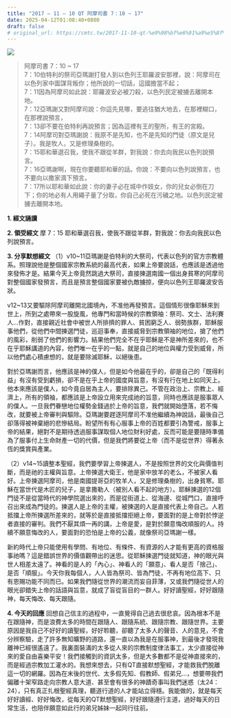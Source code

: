 ```yaml
---
title: "2017 – 11 – 10 QT 阿摩司書 7：10 ~ 17"
date: 2025-04-12T01:08:40+0800
draft: false
# original_url: https://cmtc.tw/2017-11-10-qt-%e9%98%bf%e6%91%a9%e5%8f%b8%e6%9b%b8-7%ef%bc%9a10-17
---
```


![](/images/qt.jpg)
> 阿摩司書 7：10 ~ 17  
> 7：10伯特利的祭司亞瑪謝打發人到以色列王耶羅波安那裡，說：阿摩司在以色列家中圖謀背叛你；他所說的一切話，這國擔當不起；  
> 7：11因為阿摩司如此說：耶羅波安必被刀殺，以色列民定被擄去離開本地。  
> 7：12亞瑪謝又對阿摩司說：你這先見哪，要逃往猶大地去，在那裡糊口，在那裡說預言，  
> 7：13卻不要在伯特利再說預言；因為這裡有王的聖所，有王的宮殿。  
> 7：14阿摩司對亞瑪謝說：我原不是先知，也不是先知的門徒（原文是兒子）。我是牧人，又是修理桑樹的。  
> 7：15耶和華選召我，使我不跟從羊群，對我說：你去向我民以色列說預言。  
> 7：16亞瑪謝啊，現在你要聽耶和華的話。你說：不要向以色列說預言，也不要向以撒家滴下預言。  
> 7：17所以耶和華如此說：你的妻子必在城中作妓女，你的兒女必倒在刀下；你的地必有人用繩子量了分取，你自己必死在污穢之地。以色列民定被擄去離開本地。

**1. 經文誦讀**

**2. 領受經文**
摩 7：15 耶和華選召我，使我不跟從羊群，對我說：你去向我民以色列說預言。

**3. 分享默想經文**
（1）v10\~11亞瑪謝是伯特利的大祭司，代表以色列的官方宗教體系。照理說他是整個國家宗教系統的最高代表，如果上帝要說話，也應該是透過他來發佈才是。結果今天上帝竟然跳過大祭司，直接揀選南國一個出身貧寒的阿摩司對整個國家發預言，而且是預言整個國家要被仇敵擄掠，便向以色列王耶羅波安告狀。

v12\~13又要驅除阿摩司離開北國境內，不准他再發預言。這個情形很像耶穌來到世上，所到之處帶來一股旋風，他專門和當時候的宗教領袖：祭司、文士、法利賽人…作對，直接親近社會中被世人所排擠的罪人、貧困窮乏人、弱勢族群，耶穌服事他們，從他們中間揀選門徒，巡迴事奉，直接威脅到宗教領袖的地位，搶了他們的風彩，削弱了他們的影響力。結果他們完全不在乎耶穌是不是神所差來的，也不在乎耶穌講道的內容，他們唯一在乎的一點，就是自己的地位與權力受到威脅，所以他們處心積慮想的，就是要除滅耶穌，以絕後患。

對於亞瑪謝而言，他應該是神的僕人，但是如今他最在乎的，卻是自己的「既得利益」有沒有受到虧損，卻不是在乎上帝的國度與旨意，有沒有行在地上如同天上。他本來應該是僕人，如今竟自居為主人，要排除異己。不管在政治上、宗教上、經濟上，所有的領袖，都應該是上帝設立用來完成祂的旨意，同時也應該是服事眾人的僕人。一旦我們眷戀地位權勢金錢過於上帝的旨意，我們就開始墮落，若不悔改，就要被上帝審判與驅除。亞瑪謝要趕逐阿摩司不准他繼續為神說話，最後自己卻落得被神棄絕的悲慘結局。盼望所有有心服事上帝的百姓都要引為警戒，服事上帝的結果，絕對不是期待透過服事謀取個人地位財利好處，反而可能是要隨時準備為了服事付上生命財產一切的代價，但是我們將要從上帝（而不是從世界）得著永恆的獎賞與產業。

（2）v14\~15讀整本聖經，我們要學習上帝揀選人，不是按照世界的文化與價值判斷，而是祂的主權與旨意。上帝揀選大衛王，他是家中放羊的老么，不被家人看好。上帝揀選阿摩司，他是南國提哥亞的牧羊人，又是修理桑樹的，出身貧寒。耶穌在當世代是木匠的兒子，是拿撒勒人（被別人看不起的地方）。耶穌揀選的12個門徒不是從當時代的神學院選出來的，而是從街道上、從海邊、從城門口，直接呼召出來成為門徒的。揀選人是上帝的主權，被揀選的人是直接代表上帝自己。人若抵擋上帝所揀選所差來的，就等於是直接抵擋拒絕上帝，要面對的是上帝對於悖逆者直接的審判。我們不厭其煩一再的講，上帝是愛，是對於願意悔改順服的人。持續不願意悔改的人，要面對的恐怕是上帝的公義，就像祭司亞瑪謝一樣。

新約時代上帝只能使用有學問、有地位、有條件、有資源的人才能有更高的資格服事祂嗎？這是錯誤世界的價值觀帶出的迷思。從耶穌揀選門徒就知道，神的眼光與世人相差太遠了。神看的是人的「內心」、神看人的「願意」、看人是否「捨己」、是否「順服」。今天你我每個人，人人皆為祭司、皆為門徒，不再有地位高下、只有恩賜功能不同而已。如果我們隨從世界的潮流而妄自菲薄，又或我們隨從世人的眼光卻錯失上帝的話語與旨意，就成了盲從盲目的一群人。好好讀聖經，好好跟隨神，每天悔改、每天跟隨。

**4. 今天的回應**
回想自己信主的過程中，一直覺得自己過去很悲哀。因為根本不是在跟隨神，而是浪費太多的時間在跟隨人、跟隨系統、跟隨宗教、跟隨世界。主要原因是我自己不好好的讀聖經，好好聆聽，卻聽了太多人的聲音、人的意見，不會分辨察驗，走了許多無知曠野的道路，還一直以為我是在服事神，到最後才發現我離神已經很遙遠了。我裏面裝滿的太多從人來的宗教制度律法事工，太少直接從神來的愛自由喜樂平安！我們接觸到的資訊太多，但是大多數都不是從神直接來的，而是經過宗教加工灌水的。我想來想去，只有QT直接默想聖經，才能救我們脫離這一切的網羅。因為在末後的世代、太多假先知、假教師、假弟兄…，想要帶我們偏離十架窄路走向宗教人意大道、甚至會有很多的神蹟奇事叫我們迷惑（太24：24），只有真正扎根聖經真理，聽道行道的人才能站立得穩。我能做的，就是每天好好讀經、好好悔改，從每天的QT默想聖經，好好跟隨遵行主道，過好每天的日常生活，也陪伴願意如此行的弟兄姊妹一起同行往前。
